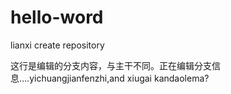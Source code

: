 # hello-word
lianxi create repository

这行是编辑的分支内容，与主干不同。正在编辑分支信息....yichuangjianfenzhi,and xiugai kandaolema?

